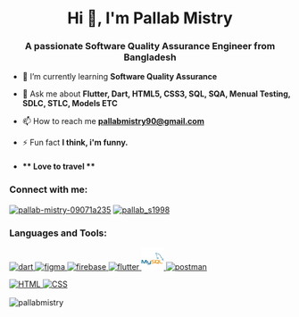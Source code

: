 <h1 align="center">Hi 👋, I'm Pallab Mistry</h1>
<h3 align="center">A passionate Software Quality Assurance Engineer from Bangladesh</h3>

- 🌱 I’m currently learning **Software Quality Assurance**

- 💬 Ask me about **Flutter, Dart, HTML5, CSS3, SQL, SQA, Menual Testing, SDLC, STLC, Models ETC**

- 📫 How to reach me **pallabmistry90@gmail.com**

- ⚡ Fun fact **I think, i'm funny.**
  
-   <h4 align="meddle">** Love to travel **</h4>

<h3 align="left">Connect with me:</h3>
<p align="left">
<a href="https://linkedin.com/in/thepallabmistry" target="blank"><img align="center" src="https://raw.githubusercontent.com/rahuldkjain/github-profile-readme-generator/master/src/images/icons/Social/linked-in-alt.svg" alt="pallab-mistry-09071a235" height="30" width="40" /></a>   <a href="https://instagram.com/pallab_s1998" target="blank"><img align="center" src="https://raw.githubusercontent.com/rahuldkjain/github-profile-readme-generator/master/src/images/icons/Social/instagram.svg" alt="pallab_s1998" height="30" width="40" /></a>
</p>

<h3 align="left">Languages and Tools:</h3>
<p align="left"> <a href="https://dart.dev" target="_blank" rel="noreferrer"> <img src="https://www.vectorlogo.zone/logos/dartlang/dartlang-icon.svg" alt="dart" width="40" height="40"/> </a> <a href="https://www.figma.com/" target="_blank" rel="noreferrer"> <img src="https://www.vectorlogo.zone/logos/figma/figma-icon.svg" alt="figma" width="40" height="40"/> </a> <a href="https://firebase.google.com/" target="_blank" rel="noreferrer"> <img src="https://www.vectorlogo.zone/logos/firebase/firebase-icon.svg" alt="firebase" width="40" height="40"/> </a> <a href="https://flutter.dev" target="_blank" rel="noreferrer"> <img src="https://www.vectorlogo.zone/logos/flutterio/flutterio-icon.svg" alt="flutter" width="40" height="40"/> </a> <a href="https://www.mysql.com/" target="_blank" rel="noreferrer"> <img src="https://raw.githubusercontent.com/devicons/devicon/master/icons/mysql/mysql-original-wordmark.svg" alt="mysql" width="40" height="40"/> </a> <a href="https://postman.com" target="_blank" rel="noreferrer"> <img src="https://www.vectorlogo.zone/logos/getpostman/getpostman-icon.svg" alt="postman" width="40" height="40"/> </a> </p>
<a href="https://html.com/" target="_blank" rel="noreferrer"> <img src="https://www.vectorlogo.zone/logos/w3_html5/w3_html5-icon.svg" alt="HTML" width="40" height="40"/> </a><a href="https://www.w3schools.com/css/default.asp" target="_blank" rel="noreferrer"> <img src="https://www.vectorlogo.zone/logos/w3_css/w3_css-official.svg" alt="CSS" width="40" height="40"/> </a>


<p><img align="center" src="https://github-readme-stats.vercel.app/api/top-langs?username=pallabmistry&show_icons=true&locale=en&layout=compact" alt="pallabmistry" /></p>

